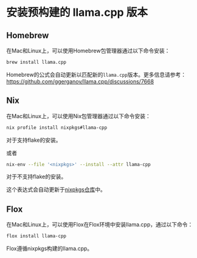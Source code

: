 # 安装预构建的 llama.cpp 版本

## Homebrew

在Mac和Linux上，可以使用Homebrew包管理器通过以下命令安装：

```sh
brew install llama.cpp
```

Homebrew的公式会自动更新以匹配新的`llama.cpp`版本。更多信息请参考：https://github.com/ggerganov/llama.cpp/discussions/7668

## Nix

在Mac和Linux上，可以使用Nix包管理器通过以下命令安装：

```sh
nix profile install nixpkgs#llama-cpp
```

对于支持flake的安装。

或者

```sh
nix-env --file '<nixpkgs>' --install --attr llama-cpp
```

对于不支持flake的安装。

这个表达式会自动更新于[nixpkgs仓库](https://github.com/NixOS/nixpkgs/blob/nixos-24.05/pkgs/by-name/ll/llama-cpp/package.nix#L164)中。

## Flox

在Mac和Linux上，可以使用Flox在Flox环境中安装llama.cpp，通过以下命令：

```sh
flox install llama-cpp
```

Flox遵循nixpkgs构建的llama.cpp。

